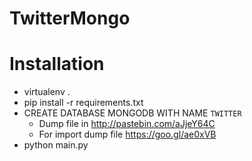 # TwitterMongo

# Installation

* virtualenv .
* pip install -r requirements.txt
* CREATE DATABASE MONGODB WITH NAME `TWITTER`
	* Dump file in http://pastebin.com/aJjeY64C
	* For import dump file https://goo.gl/ae0xVB
* python main.py